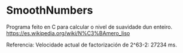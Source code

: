 # SmoothNumbers
Programa feito en C para calcular o nivel de suavidade dun enteiro.
https://es.wikipedia.org/wiki/N%C3%BAmero_liso

Referencia: Velocidade actual de factorización de 2^63-2: 27234 ms.
